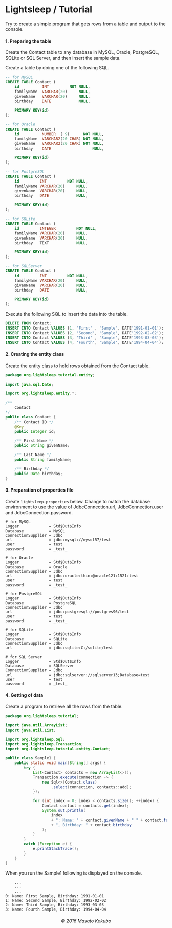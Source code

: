Lightsleep / Tutorial
===========

Try to create a simple program that gets rows from a table and output to the console.

#### 1. Preparing the table

Create the Contact table to any database in MySQL, Oracle, PostgreSQL, SQLite or SQL Server, and then insert the sample data.

Create a table by doing one of the following SQL.

```sql:ddl_mysql.sql
-- for MySQL
CREATE TABLE Contact (
    id          INT         NOT NULL,
    familyName  VARCHAR(20)     NULL,
    givenName   VARCHAR(20)     NULL,
    birthday    DATE            NULL,

    PRIMARY KEY(id)
);
```

```sql:ddl_oracle.sql
-- for Oracle
CREATE TABLE Contact (
    id          NUMBER  ( 9)      NOT NULL,
    familyName  VARCHAR2(20 CHAR) NOT NULL,
    givenName   VARCHAR2(20 CHAR) NOT NULL,
    birthday    DATE                  NULL,

    PRIMARY KEY(id)
);
```

```sql:ddl_postgresql.sql
-- for PostgreSQL
CREATE TABLE Contact (
    id         INT         NOT NULL,
    familyName VARCHAR(20)     NULL,
    givenName  VARCHAR(20)     NULL,
    birthday   DATE            NULL,

    PRIMARY KEY(id)
);
```

```sql:ddl_sqlite.sql
-- for SQLite
CREATE TABLE Contact (
    id         INTEGER         NOT NULL,
    familyName VARCHAR(20)     NULL,
    givenName  VARCHAR(20)     NULL,
    birthday   TEXT            NULL,

    PRIMARY KEY(id)
);
```

```sql:ddl_sqlserver.sql
-- for SQLServer
CREATE TABLE Contact (
    id         INT         NOT NULL,
    familyName VARCHAR(20)     NULL,
    givenName  VARCHAR(20)     NULL,
    birthday   DATE            NULL,

    PRIMARY KEY(id)
);
```

Execute the following SQL to insert the data into the table.

```sql:sample.sql
DELETE FROM Contact;
INSERT INTO Contact VALUES (1, 'First' , 'Sample', DATE'1991-01-01');
INSERT INTO Contact VALUES (2, 'Second', 'Sample', DATE'1992-02-02');
INSERT INTO Contact VALUES (3, 'Third' , 'Sample', DATE'1993-03-03');
INSERT INTO Contact VALUES (4, 'Fourth', 'Sample', DATE'1994-04-04');
````

#### 2. Creating the entity class

Create the entity class to hold rows obtained from the Contact table.

```java:Contact.java
package org.lightsleep.tutorial.entity;

import java.sql.Date;

import org.lightsleep.entity.*;

/**
    Contact
*/
public class Contact {
    /** Contact ID */
    @Key
    public Integer id;

    /** First Name */
    public String givenName;

    /** Last Name */
    public String familyName;

    /** Birthday */
    public Date birthday;
}
```

#### 3. Preparation of properties file

Create ```lightsleep.properties``` below.
Change to match the database environment to use the value of JdbcConnection.url, JdbcConnection.user and JdbcConnection.password.

```properties:lightsleep.properties
# for MySQL
Logger             = Std$Out$Info
Database           = MySQL
ConnectionSupplier = Jdbc
url                = jdbc:mysql://mysql57/test
user               = test
password           = _test_
```

```properties:lightsleep.properties
# for Oracle
Logger             = Std$Out$Info
Database           = Oracle
ConnectionSupplier = Jdbc
url                = jdbc:oracle:thin:@oracle121:1521:test
user               = test
password           = _test_
```

```properties:lightsleep.properties
# for PostgreSQL
Logger             = Std$Out$Info
Database           = PostgreSQL
ConnectionSupplier = Jdbc
url                = jdbc:postgresql://postgres96/test
user               = test
password           = _test_
```

```properties:lightsleep.properties
# for SQLite
Logger             = Std$Out$Info
Database           = SQLite
ConnectionSupplier = Jdbc
url                = jdbc:sqlite:C:/sqlite/test
```

```properties:lightsleep.properties
# for SQL Server
Logger             = Std$Out$Info
Database           = SQLServer
ConnectionSupplier = Jdbc
url                = jdbc:sqlserver://sqlserver13;Database=test
user               = test
password           = _test_
```

#### 4. Getting of data
Create a program to retrieve all the rows from the table.

```java:Sample1.java
package org.lightsleep.tutorial;

import java.util.ArrayList;
import java.util.List;

import org.lightsleep.Sql;
import org.lightsleep.Transaction;
import org.lightsleep.tutorial.entity.Contact;

public class Sample1 {
    public static void main(String[] args) {
        try {
            List<Contact> contacts = new ArrayList<>();
            Transaction.execute(connection -> {
                new Sql<>(Contact.class)
                    .select(connection, contacts::add);
            });

            for (int index = 0; index < contacts.size(); ++index) {
                Contact contact = contacts.get(index);
                System.out.println(
                    index
                    + ": Name: " + contact.givenName + " " + contact.familyName
                    + ", Birthday: " + contact.birthday
                );
            }
        }
        catch (Exception e) {
            e.printStackTrace();
        }
    }
}
```

When you run the Sample1 following is displayed on the console.

```log:stdout
    ...
    ...
    ...
0: Name: First Sample, Birthday: 1991-01-01
1: Name: Second Sample, Birthday: 1992-02-02
2: Name: Third Sample, Birthday: 1993-03-03
3: Name: Fourth Sample, Birthday: 1994-04-04
```

<div style="text-align:center; margin-top:20px"><i>&copy; 2016 Masato Kokubo</i></div>
